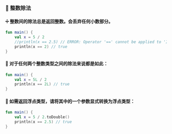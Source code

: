 ### 🔢 整数除法

#### ➗ 整数间的除法总是返回整数。会丢弃任何小数部分。

```kotlin
fun main() {
    val x = 5 / 2
    //println(x == 2.5) // ERROR: Operator '==' cannot be applied to 'Int' and 'Double'
    println(x == 2) // true
}
```

#### 🧮 对于任何两个整数类型之间的除法来说都是如此：

```kotlin
fun main() {
    val x = 5L / 2
    println(x == 2L) // true
}
```

#### 🔄 如需返回浮点类型，请将其中的一个参数显式转换为浮点类型：

```kotlin
fun main() {
    val x = 5 / 2.toDouble()
    println(x == 2.5) // true
}
```